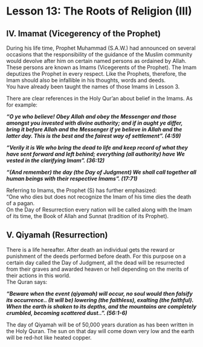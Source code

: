 Lesson 13: The Roots of Religion (III)
======================================

IV. Imamat (Vicegerency of the Prophet)
---------------------------------------

During his life time, Prophet Muhammad (S.A.W.) had announced on several
occasions that the responsibility of the guidance of the Muslim
community would devolve after him on certain named persons as ordained
by Allah. These persons are known as Imams (Vicegerents of the Prophet).
The Imam deputizes the Prophet in every respect. Like the Prophets,
therefore, the Imam should also be infallible in his thoughts, words and
deeds.  
 You have already been taught the names of those Imams in Lesson 3.

There are clear references in the Holy Qur’an about belief in the Imams.
As for example:

***“O ye who believe! Obey Allah and obey the Messenger and those
amongst you invested with divine authority; and if in aught ye differ,
bring it before Allah and the Messenger if ye believe in Allah and the
latter day. This is the best and the fairest way of settlement”.
(4:59)***

***“Verily it is We who bring the dead to life and keep record of what
they have sent forward and left behind; everything (all authority) have
We vested in the clarifying Imam”. (36:12)***

***“(And remember) the day (the Day of Judgment) We shall call together
all human beings with their respective Imams”. (17:71)***

Referring to Imams, the Prophet (S) has further emphasized:  
 “One who dies but does not recognize the Imam of his time dies the
death of a pagan.  
 On the Day of Resurrection every nation will be called along with the
Imam of its time, the Book of Allah and Sunnat (tradition of its
Prophet).

V. Qiyamah (Resurrection)
-------------------------

There is a life hereafter. After death an individual gets the reward or
punishment of the deeds performed before death. For this purpose on a
certain day called the Day of Judgment, all the dead will be resurrected
from their graves and awarded heaven or hell depending on the merits of
their actions in this world.  
 The Quran says:

***“Beware when the event (qiyamah) will occur, no soul would then
falsify its occurrence.. (It will be) lowering (the faithless), exalting
(the faithful). When the earth is shaken to its depths, and the
mountains are completely crumbled, becoming scattered dust..”.
(56:1-6)***

The day of Qiyamah will be of 50,000 years duration as has been written
in the Holy Quran. The sun on that day will come down very low and the
earth will be red-hot like heated copper.


